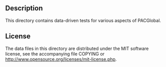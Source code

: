 Description
------------

This directory contains data-driven tests for various aspects of PACGlobal.

License
--------

The data files in this directory are distributed under the MIT software
license, see the accompanying file COPYING or
http://www.opensource.org/licenses/mit-license.php.

